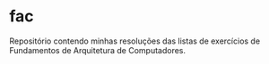 # fac
Repositório contendo minhas resoluções das listas de exercícios de Fundamentos de Arquitetura de Computadores.
